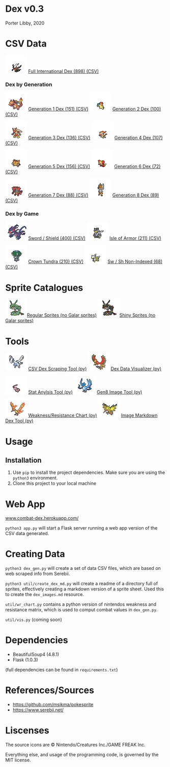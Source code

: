# Dex v0.3
Porter Libby, 2020
# CSV Data
![img](static/regular/darkrai.png) [Full International Dex (898) (CSV)](data/all.csv)

### Dex by Generation

![img](static/regular/charizard.png) [Generation 1 Dex (151) (CSV)](data/gen1.csv)
![img](static/regular/typhlosion.png) [Generation 2 Dex (100) (CSV)](data/gen2.csv)

![img](static/regular/blaziken.png) [Generation 3 Dex (136) (CSV)](data/gen3.csv)
![img](static/regular/infernape.png) [Generation 4 Dex (107) (CSV)](data/gen4.csv)

![img](static/regular/emboar.png) [Generation 5 Dex (156) (CSV)](data/gen5.csv)
![img](static/regular/delphox.png) [Generation 6 Dex (72) (CSV)](data/gen6.csv)

![img](static/regular/incineroar.png) [Generation 7 Dex (88) (CSV)](data/gen7.csv)
![img](static/shiny/cinderace.png) [Generation 8 Dex (89) (CSV)](data/gen8.csv)

### Dex by Game
![img](static/regular/eternatus.png) [Sword / Shield (400) (CSV)](data/sword_shield.csv)
![img](static/regular/urshifu.png) [Isle of Armor (211) (CSV)](data/isle_of_armor.csv)

![img](static/regular/calyrex.png) [Crown Tundra (210) (CSV)](data/crown_tundra.csv)
![img](static/regular/arceus.png) [Sw / Sh Non-Indexed (68) (CSV)](data/sword_shield_non_indexed.csv)

# Sprite Catalogues
![img](static/regular/rayquaza.png)[Regular Sprites (no Galar sprites)](normal_sprites.md) 
![img](static/shiny/rayquaza.png)[Shiny Sprites (no Galar sprites)](shiny_sprites.md) 

# Tools
![img](static/regular/lugia.png) [CSV Dex Scraping Tool (py)](tools/scrape_dex_csv.py)
![img](static/regular/ho-oh.png) [Dex Data Visualizer (py)](tools/vis_dex_data.py)

![img](static/regular/mew.png) [Stat Anylsis Tool (py)](tools/analysis.py)
![img](static/regular/articuno.png) [Gen8 Image Tool (py)](tools/scrape_gen8_img.py)

![img](static/regular/moltres.png) [Weakness/Resistance Chart (py)](tools/wr_chart.py)
![img](static/regular/zapdos.png) [Image Markdown Dex Tool (py)](tools/gen_sprite_md.py)

# Usage
## Installation 
1. Use `pip` to install the project dependencies. Make sure you are using the `python3` environment.
2. Clone this project to your local machine

# Web App 
www.combat-dex.herokuapp.com/

`python3 app.py` will start a Flask server running a web app version of the CSV data generated.

# Creating Data
`python3 dex_gen.py` will create a set of data CSV files, which are based on web scraped info from Serebii.

`python3 util/create_dex_md.py` will create a readme of a directory full of sprites, effectively creating a markdown version of a sprite sheet. Used this to create the `dex_images.md` resource.

`util/wr_chart.py` contains a python version of nintendos weakness and resistance matrix, which is used to comput combat values in `dex_gen.py`.

`util/vis.py` (coming soon) 

# Dependencies
- BeautifulSoup4 (4.8.1)
- Flask (1.0.3)
  
(full dependencies can be found in `requirements.txt`)


# References/Sources
- https://github.com/msikma/pokesprite
- https://www.serebii.net/

# Liscenses
The source icons are © Nintendo/Creatures Inc./GAME FREAK Inc.

Everything else, and usage of the programming code, is governed by the MIT license.